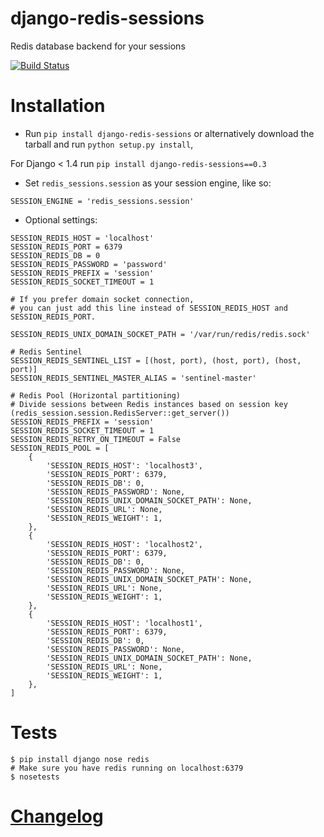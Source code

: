 django-redis-sessions
=======================
Redis database backend for your sessions


[![Build Status](https://travis-ci.org/martinrusev/django-redis-sessions.svg?branch=master)](https://travis-ci.org/martinrusev/django-redis-sessions)


Installation
============

* Run `pip install django-redis-sessions` or alternatively  download the tarball and run `python setup.py install`,

For Django < 1.4 run `pip install django-redis-sessions==0.3`

* Set `redis_sessions.session` as your session engine, like so:


```
SESSION_ENGINE = 'redis_sessions.session'
```

* Optional settings:

```
SESSION_REDIS_HOST = 'localhost'
SESSION_REDIS_PORT = 6379
SESSION_REDIS_DB = 0
SESSION_REDIS_PASSWORD = 'password'
SESSION_REDIS_PREFIX = 'session'
SESSION_REDIS_SOCKET_TIMEOUT = 1

# If you prefer domain socket connection, 
# you can just add this line instead of SESSION_REDIS_HOST and SESSION_REDIS_PORT.

SESSION_REDIS_UNIX_DOMAIN_SOCKET_PATH = '/var/run/redis/redis.sock'

# Redis Sentinel 
SESSION_REDIS_SENTINEL_LIST = [(host, port), (host, port), (host, port)]
SESSION_REDIS_SENTINEL_MASTER_ALIAS = 'sentinel-master'

# Redis Pool (Horizontal partitioning)
# Divide sessions between Redis instances based on session key (redis_session.session.RedisServer::get_server())
SESSION_REDIS_PREFIX = 'session'
SESSION_REDIS_SOCKET_TIMEOUT = 1
SESSION_REDIS_RETRY_ON_TIMEOUT = False
SESSION_REDIS_POOL = [
    {
        'SESSION_REDIS_HOST': 'localhost3',
        'SESSION_REDIS_PORT': 6379,
        'SESSION_REDIS_DB': 0,
        'SESSION_REDIS_PASSWORD': None,
        'SESSION_REDIS_UNIX_DOMAIN_SOCKET_PATH': None,
        'SESSION_REDIS_URL': None,
        'SESSION_REDIS_WEIGHT': 1,
    },
    {
        'SESSION_REDIS_HOST': 'localhost2',
        'SESSION_REDIS_PORT': 6379,
        'SESSION_REDIS_DB': 0,
        'SESSION_REDIS_PASSWORD': None,
        'SESSION_REDIS_UNIX_DOMAIN_SOCKET_PATH': None,
        'SESSION_REDIS_URL': None,
        'SESSION_REDIS_WEIGHT': 1,
    },
    {
        'SESSION_REDIS_HOST': 'localhost1',
        'SESSION_REDIS_PORT': 6379,
        'SESSION_REDIS_DB': 0,
        'SESSION_REDIS_PASSWORD': None,
        'SESSION_REDIS_UNIX_DOMAIN_SOCKET_PATH': None,
        'SESSION_REDIS_URL': None,
        'SESSION_REDIS_WEIGHT': 1,
    },
]
```



Tests
============


```
$ pip install django nose redis
# Make sure you have redis running on localhost:6379
$ nosetests
```

# [Changelog](https://github.com/martinrusev/django-redis-sessions/blob/master/CHANGELOG.md)
